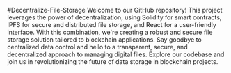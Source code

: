 #Decentralize-File-Storage
Welcome to our GitHub repository! This project leverages the power of decentralization, using Solidity for smart contracts, IPFS for secure and distributed file storage, and React for a user-friendly interface. With this combination, we're creating a robust and secure file storage solution tailored to blockchain applications. Say goodbye to centralized data control and hello to a transparent, secure, and decentralized approach to managing digital files. Explore our codebase and join us in revolutionizing the future of data storage in blockchain projects.